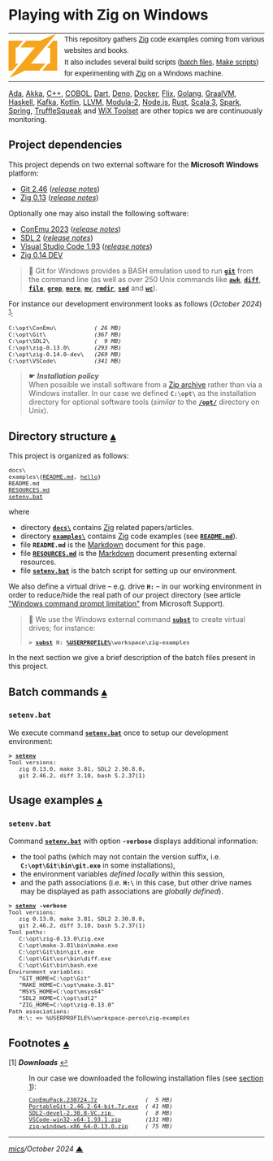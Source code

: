 # <span id="top">Playing with Zig on Windows</span>

<table style="font-family:Helvetica,Arial;line-height:1.6;">
  <tr>
  <td style="border:0;padding:0 10px 0 0;min-width:100px;"><a href="https://ziglang.org/" rel="external"><img src="docs/images/zig-logo.svg" width="100" alt="Rust project"/></a></td>
  <td style="border:0;padding:0;vertical-align:text-top;">This repository gathers <a href="https://ziglang.org/" rel="external">Zig</a> code examples coming from various websites and books.<br/>
  It also includes several build scripts (<a href="https://en.wikibooks.org/wiki/Windows_Batch_Scripting">batch files</a>, <a href="https://makefiletutorial.com/" rel="external">Make scripts</a>) for experimenting with <a href="https://ziglang.org/" rel="external">Zig</a> on a Windows machine.</td>
  </tr>
</table>

[Ada][ada_examples], [Akka][akka_examples], [C++][cpp_examples], [COBOL][cobol_examples], [Dart][dart_examples], [Deno][deno_examples], [Docker][docker_examples], [Flix][flix_examples], [Golang][golang_examples], [GraalVM][graalvm_examples], [Haskell][haskell_examples], [Kafka][kafka_examples], [Kotlin][kotlin_examples], [LLVM][llvm_examples], [Modula-2][m2_examples], [Node.js][nodejs_examples], [Rust][rust_examples], [Scala 3][scala3_examples], [Spark][spark_examples], [Spring][spring_examples], [TruffleSqueak][trufflesqueak_examples] and [WiX Toolset][wix_examples] are other topics we are continuously monitoring.

## <span id="proj_deps">Project dependencies</span>

This project depends on two external software for the **Microsoft Windows** platform:

- [Git 2.46][git_downloads] ([*release notes*][git_relnotes])
- [Zig 0.13][zig_downloads] ([*release notes*][zig_relnotes])

Optionally one may also install the following software:

- [ConEmu 2023][conemu_downloads] ([*release notes*][conemu_relnotes])
- [SDL 2][sdl_downloads] ([*release notes*][sdl_relnotes])
- [Visual Studio Code 1.93][vscode_downloads] ([*release notes*][vscode_relnotes])
- [Zig 0.14 DEV][zig_downloads]

> **:mag_right:** Git for Windows provides a BASH emulation used to run [**`git`**][git_docs] from the command line (as well as over 250 Unix commands like [**`awk`**][man1_awk], [**`diff`**][man1_diff], [**`file`**][man1_file], [**`grep`**][man1_grep], [**`more`**][man1_more], [**`mv`**][man1_mv], [**`rmdir`**][man1_rmdir], [**`sed`**][man1_sed] and [**`wc`**][man1_wc]).

For instance our development environment looks as follows (*October 2024*) <sup id="anchor_01">[1](#footnote_01)</sup>:

<pre style="font-size:80%;">
C:\opt\ConEmu\           <i>( 26 MB)</i>
C:\opt\Git\              <i>(367 MB)</i>
C:\opt\SDL2\             <i>(  9 MB)</i>
C:\opt\zig-0.13.0\       <i>(293 MB)</i>
C:\opt\zig-0.14.0-dev\   <i>(269 MB)</i>
C:\opt\VSCode\           <i>(341 MB)</i>
</pre>

> **&#9755;** ***Installation policy***<br/>
> When possible we install software from a [Zip archive][zip_archive] rather than via a Windows installer. In our case we defined **`C:\opt\`** as the installation directory for optional software tools (*similar to* the [**`/opt/`**][linux_opt] directory on Unix).

## <span id="structure">Directory structure</span> [**&#x25B4;**](#top)

This project is organized as follows:
<pre style="font-size:80%;">
docs\
examples\{<a href="examples/README.md">README.md</a>, <a href="./examples/hello/">hello</a>}
README.md
<a href="RESOURCES.md">RESOURCES.md</a>
<a href="setenv.bat">setenv.bat</a>
</pre>

where

- directory [**`docs\`**](docs/) contains [Zig][zig_lang] related papers/articles.
- directory [**`examples\`**](examples/) contains [Zig][zig_lang] code examples (see [**`README.md`**](./examples/README.md)).
- file **`README.md`** is the [Markdown][github_markdown] document for this page.
- file [**`RESOURCES.md`**](RESOURCES.md) is the [Markdown][github_markdown] document presenting external resources.
- file [**`setenv.bat`**](setenv.bat) is the batch script for setting up our environment.

We also define a virtual drive &ndash; e.g. drive **`H:`** &ndash; in our working environment in order to reduce/hide the real path of our project directory (see article ["Windows command prompt limitation"][windows_limitation] from Microsoft Support).

> **:mag_right:** We use the Windows external command [**`subst`**][windows_subst] to create virtual drives; for instance:
>
> <pre style="font-size:80%;">
> <b>&gt; <a href="https://docs.microsoft.com/en-us/windows-server/administration/windows-commands/subst">subst</a> H: <a href="https://en.wikipedia.org/wiki/Environment_variable#Default_values">%USERPROFILE%</a>\workspace\zig-examples</b>
> </pre>

In the next section we give a brief description of the batch files present in this project.

## <span id="batch_commands">Batch commands</span> [**&#x25B4;**](#top)

### **`setenv.bat`**

We execute command [**`setenv.bat`**](setenv.bat) once to setup our development environment:

<pre style="font-size:80%;">
<b>&gt; <a href="setenv.bat">setenv</a></b>
Tool versions:
   zig 0.13.0, make 3.81, SDL2 2.30.8.0,
   git 2.46.2, diff 3.10, bash 5.2.37(1)
</pre>

## <span id="usage_examples">Usage examples</span> [**&#x25B4;**](#top)

### **`setenv.bat`**

Command [**`setenv.bat`**](setenv.bat) with option **`-verbose`** displays additional information:
- the tool paths (which may not contain the version suffix, i.e. **`C:\opt\Git\bin\git.exe`** in some installations),
- the environment variables *defined locally* within this session,
- and the path associations (i.e. **`H:\`** in this case, but other drive names may be displayed as path associations are *globally defined*).

<pre style="font-size:80%;">
<b>&gt; <a href="setenv.bat">setenv</a> -verbose</b>
Tool versions:
   zig 0.13.0, make 3.81, SDL2 2.30.8.0,
   git 2.46.2, diff 3.10, bash 5.2.37(1)
Tool paths:
   C:\opt\zig-0.13.0\zig.exe
   C:\opt\make-3.81\bin\make.exe
   C:\opt\Git\bin\git.exe
   C:\opt\Git\usr\bin\diff.exe
   C:\opt\Git\bin\bash.exe
Environment variables:
   "GIT_HOME=C:\opt\Git"
   "MAKE_HOME=C:\opt\make-3.81"
   "MSYS_HOME=C:\opt\msys64"
   "SDL2_HOME=C:\opt\sdl2"
   "ZIG_HOME=C:\opt\zig-0.13.0"
Path associations:
   H:\: => %USERPROFILE%\workspace-perso\zig-examples
</pre>

<!--=======================================================================-->

## <span id="footnotes">Footnotes</span> [**&#x25B4;**](#top)

<span id="footnote_01">[1]</span> ***Downloads*** [↩](#anchor_01)

<dl><dd>
In our case we downloaded the following installation files (see <a href="#proj_deps">section 1</a>):
</dd>
<dd>
<pre style="font-size:80%;">
<a href="https://github.com/Maximus5/ConEmu/releases/tag/v23.07.24" rel="external">ConEmuPack.230724.7z</a>              <i>(  5 MB)</i>
<a href="https://git-scm.com/download/win" rel="external">PortableGit-2.46.2-64-bit.7z.exe</a>  <i>( 41 MB)</i>
<a href="https://github.com/libsdl-org/SDL/releases" rel="external">SDL2-devel-2.30.8-VC.zip </a>         <i>(  8 MB)</i>
<a href="https://code.visualstudio.com/Download#" rel="external">VSCode-win32-x64-1.93.1.zip</a>       <i>(131 MB)</i>
<a href="https://ziglang.org/download/" rel="external">zig-windows-x86_64-0.13.0.zip</a>     <i>( 75 MB)</i>
</pre>
</dd></dl>

***

*[mics](https://lampwww.epfl.ch/~michelou/)/October 2024* [**&#9650;**](#top)
<span id="bottom">&nbsp;</span>

<!-- link refs -->

[ada_examples]: https://github.com/michelou/ada-examples#top
[akka_examples]: https://github.com/michelou/akka-examples#top
[cobol_examples]: https://github.com/michelou/cobol-examples#top
[conemu_downloads]: https://github.com/Maximus5/ConEmu/releases
[conemu_relnotes]: https://conemu.github.io/blog/2023/07/24/Build-230724.html
[cpp_examples]: https://github.com/michelou/cpp-examples#top
[dart_examples]: https://github.com/michelou/dart-examples#top
[deno_examples]: https://github.com/michelou/deno-examples#top
[docker_examples]: https://github.com/michelou/docker-examples#top
[flix_examples]: https://github.com/michelou/flix-examples#top
[git_docs]: https://git-scm.com/docs/git
[git_downloads]: https://git-scm.com/download/win
[github_markdown]: https://github.github.com/gfm/
[git_relnotes]: https://raw.githubusercontent.com/git/git/master/Documentation/RelNotes/2.45.2.txt
[golang_examples]: https://github.com/michelou/golang-examples#top
[graalvm_examples]: https://github.com/michelou/graalvm-examples#top
[haskell_examples]: https://github.com/michelou/haskell-examples#top
[kafka_examples]: https://github.com/michelou/kafka-examples#top
[kotlin_examples]: https://github.com/michelou/kotlin-examples#top
[linux_opt]: https://tldp.org/LDP/Linux-Filesystem-Hierarchy/html/opt.html
[llvm_examples]: https://github.com/michelou/llvm-examples#top
[m2_examples]: https://github.com/michelou/m2-examples#top
[man1_awk]: https://www.linux.org/docs/man1/awk.html
[man1_diff]: https://www.linux.org/docs/man1/diff.html
[man1_file]: https://www.linux.org/docs/man1/file.html
[man1_grep]: https://www.linux.org/docs/man1/grep.html
[man1_more]: https://www.linux.org/docs/man1/more.html
[man1_mv]: https://www.linux.org/docs/man1/mv.html
[man1_rmdir]: https://www.linux.org/docs/man1/rmdir.html
[man1_sed]: https://www.linux.org/docs/man1/sed.html
[man1_wc]: https://www.linux.org/docs/man1/wc.html
[nodejs_examples]: https://github.com/michelou/nodejs-examples#top
[rust_examples]: https://github.com/michelou/rust-examples#top
[sdl_downloads]: https://www.libsdl.org/
[sdl_relnotes]: https://github.com/libsdl-org/SDL/releases/tag/release-2.30.8
[scala3_examples]: https://github.com/michelou/dotty-examples#top
[spark_examples]: https://github.com/michelou/spark-examples#top
[spring_examples]: https://github.com/michelou/spring-examples#top
[trufflesqueak_examples]: https://github.com/michelou/trufflesqueak-examples#top
[vscode_downloads]: https://code.visualstudio.com/#alt-downloads
[vscode_relnotes]: https://code.visualstudio.com/updates/
[windows_limitation]: https://support.microsoft.com/en-gb/help/830473/command-prompt-cmd-exe-command-line-string-limitation
[windows_subst]: https://docs.microsoft.com/en-us/windows-server/administration/windows-commands/subst
[wix_examples]: https://github.com/michelou/wix-examples#top
[zig_downloads]: https://ziglang.org/download/
[zig_lang]: https://ziglang.org/
[zig_relnotes]: https://ziglang.org/download/0.13.0/release-notes.html
[zip_archive]: https://www.howtogeek.com/178146/
